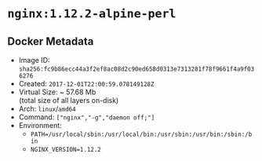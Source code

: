 # `nginx:1.12.2-alpine-perl`

## Docker Metadata

- Image ID: `sha256:fc9b86ecc44a3f2ef8ac08d2c90ed658d0313e7313281f78f9661f4a9f036276`
- Created: `2017-12-01T22:00:59.078149128Z`
- Virtual Size: ~ 57.68 Mb  
  (total size of all layers on-disk)
- Arch: `linux`/`amd64`
- Command: `["nginx","-g","daemon off;"]`
- Environment:
  - `PATH=/usr/local/sbin:/usr/local/bin:/usr/sbin:/usr/bin:/sbin:/bin`
  - `NGINX_VERSION=1.12.2`
